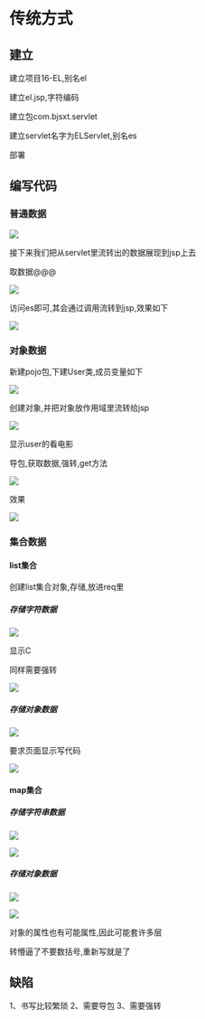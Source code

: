 # 传统方式

## 建立

建立项目16-EL,别名el

建立el.jsp,字符编码

建立包com.bjsxt.servlet

建立servlet名字为ELServlet,别名es

部署

## 编写代码

### 普通数据



![](https://sumomoriaty.oss-cn-beijing.aliyuncs.com/markdown/20190715103129.png)

接下来我们把从servlet里流转出的数据展现到jsp上去

取数据@@@

![](https://sumomoriaty.oss-cn-beijing.aliyuncs.com/markdown/20190715103314.png)

访问es即可,其会通过调用流转到jsp,效果如下

![](https://sumomoriaty.oss-cn-beijing.aliyuncs.com/markdown/20190715103519.png)

### 对象数据

新建pojo包,下建User类,成员变量如下

![](https://sumomoriaty.oss-cn-beijing.aliyuncs.com/markdown/20190715103719.png)

创建对象,并把对象放作用域里流转给jsp

![](https://sumomoriaty.oss-cn-beijing.aliyuncs.com/markdown/20190715103905.png)

显示user的看电影

导包,获取数据,强转,get方法

![](https://sumomoriaty.oss-cn-beijing.aliyuncs.com/markdown/20190715104010.png)

效果

![](https://sumomoriaty.oss-cn-beijing.aliyuncs.com/markdown/20190715104042.png)

### 集合数据

#### list集合

创建list集合对象,存储,放进req里

##### 存储字符数据

![](https://sumomoriaty.oss-cn-beijing.aliyuncs.com/markdown/20190715104239.png)

显示C

同样需要强转

![](https://sumomoriaty.oss-cn-beijing.aliyuncs.com/markdown/20190715104408.png)

##### 存储对象数据

![](https://sumomoriaty.oss-cn-beijing.aliyuncs.com/markdown/20190715104539.png)

要求页面显示写代码

![](https://sumomoriaty.oss-cn-beijing.aliyuncs.com/markdown/20190715104639.png)

#### map集合

##### 存储字符串数据

![](https://sumomoriaty.oss-cn-beijing.aliyuncs.com/markdown/20190715104842.png)

![](https://sumomoriaty.oss-cn-beijing.aliyuncs.com/markdown/20190715104807.png)

##### 存储对象数据

![](https://sumomoriaty.oss-cn-beijing.aliyuncs.com/markdown/20190715104918.png)

![](https://sumomoriaty.oss-cn-beijing.aliyuncs.com/markdown/20190715105008.png)

对象的属性也有可能属性,因此可能套许多层

转懵逼了不要数括号,重新写就是了

## 缺陷

1、书写比较繁琐
2、需要导包
3、需要强转
	
	